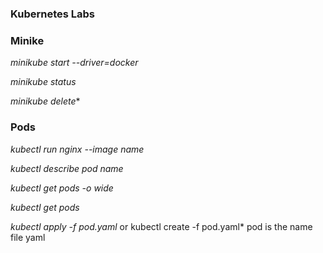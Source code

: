 ### Kubernetes Labs

### Minike

*minikube start --driver=docker*

*minikube status*

*minikube delete**


### Pods

*kubectl  run nginx --image name*

*kubectl describe pod name*

*kubectl get pods -o wide*

*kubectl get pods*

*kubectl apply -f pod.yaml* or kubectl create -f pod.yaml* pod is the name file yaml


